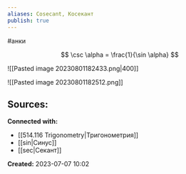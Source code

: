 ```yaml
---
aliases: Cosecant, Косекант
publish: true
---
```

#анки

$$
\csc \alpha = \frac{1}{\sin \alpha}
$$

![[Pasted image 20230801182433.png|400]]

![[Pasted image 20230801182512.png]]








**Sources:**
- 


**Connected with:**
- [[514.116 Trigonometry|Тригонометрия]]
- [[sin|Синус]]
- [[sec|Секант]]



**Created:** 2023-07-07 10:02